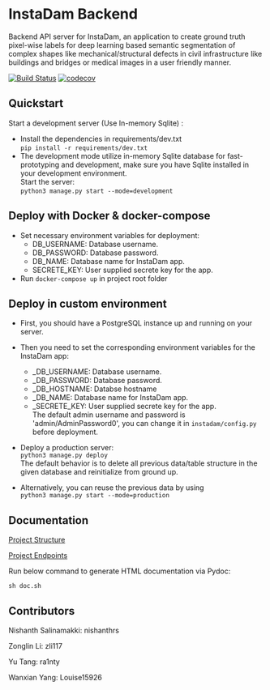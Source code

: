 # InstaDam Backend

Backend API server for InstaDam, an application to create ground truth pixel-wise labels for deep learning based semantic segmentation of complex shapes like mechanical/structural defects in civil infrastructure like buildings and bridges or medical images in a user friendly manner.

[![Build Status](https://travis-ci.org/ra1nty/InstaDam-backend.svg?branch=master)](https://travis-ci.org/ra1nty/InstaDam-backend)
[![codecov](https://codecov.io/gh/ra1nty/InstaDam-backend/branch/master/graph/badge.svg)](https://codecov.io/gh/ra1nty/InstaDam-backend)

## Quickstart

Start a development server (Use In-memory Sqlite) :
* Install the dependencies in requirements/dev.txt  
  `pip install -r requirements/dev.txt`
* The development mode utilize in-memory Sqlite database for fast-prototyping and development,
  make sure you have Sqlite installed in your development environment.  
  Start the server:  
`python3 manage.py start --mode=development`

## Deploy with Docker & docker-compose
  * Set necessary environment variables for deployment: 
      - DB_USERNAME: Database username.
      - DB_PASSWORD: Database password.
      - DB_NAME: Database name for InstaDam app.
      - SECRETE_KEY: User supplied secrete key for the app.
  * Run ```docker-compose up``` in project root folder

## Deploy in custom environment
  * First, you should have a PostgreSQL instance up and running on your server.
  * Then you need to set the corresponding environment variables for the InstaDam app:
      - _DB_USERNAME: Database username.
      - _DB_PASSWORD: Database password.
      - _DB_HOSTNAME: Databse hostname
      - _DB_NAME: Database name for InstaDam app.
      - _SECRETE_KEY: User supplied secrete key for the app.  
   The default admin username and password is 'admin/AdminPassword0', you can change it in
    ```instadam/config.py``` before deployment.
  * Deploy a production server:  
  `python3 manage.py deploy`  
    The default behavior is to delete all previous data/table structure in the given database
    and reinitialize from ground up.  
    
  * Alternatively, you can reuse the previous data by using  
  `python3 manage.py start --mode=production`

## Documentation

[Project Structure](doc/contribution.md)

[Project Endpoints](doc/endpoints.md)

Run below command to generate HTML documentation via Pydoc:
```
sh doc.sh
```

## Contributors
Nishanth Salinamakki: nishanthrs

Zonglin Li: zli117

Yu Tang: ra1nty

Wanxian Yang: Louise15926
